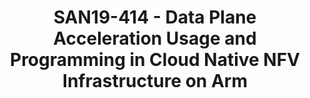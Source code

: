 ---
categories:
- san19
description: Cloud Native is an approach to building and running applications that
  exploit the advantages of the cloud computing delivery model. It typically means
  to use containerized open source software stack, dynamically orchestrated and managed
  to optimize resource utilization.<br /> To build cloud native NFV infrastructure,
  in addition to containerized NFV orchestration engine, such as Kubernetes, we need
  high performance, scalable and micro-service oriented networking solutions to support
  the requirement of high performance network applications and services. <br /> In
  this presentation, we would like to show the data plane acceleration(DPDK) usage
  and programming technique in building the cloud native NFV infrastructure on arm:<br
  /> 1. The data plane acceleration programming in support for high performance user
  space network stack with event model on arm;<br /> 2. The data plane acceleration
  usage model in high performance inter-hosts Kubernetes container networking solutions;<br
  /> 3. The para-virtualized data plane acceleration accessing mechanism(vhost/virtio)
  in supporting high performance container connection with virtual switches, such
  as VPP, OVS<br /> 4. The data plane acceleration utilization in cloud native applications
  deployment and service providing;<br /> 5. The performance tunning factors and analysis
  of data plane acceleration configuration in cloud native NFV infrastructure deployment
image:
  featured: 'true'
  path: /assets/images/featured-images/san19/SAN19-414.png
session_attendee_num: '10'
session_id: SAN19-414
session_room: Sunset 3 (Session 3)
session_slot:
  end_time: '2019-09-26 11:55:00'
  start_time: '2019-09-26 11:30:00'
session_speakers:
- speaker_bio: Zijin Tao is a Ph.D in Computer Networking, who has worked in this
    area for more than 15 years. He has worked as a network engineer in research institute
    of university for more than 10 years. Then he worked in IBM for almost 5 years
    for SDN and Cloud Networking. <br /> Now he is working in Arm as an Staff Software
    Engineer, mainly on networking infrastructure open source projects.<br /> Zijin
    Tao has filed more than 10 patents and papers in Computer Networking.
  speaker_company: Arm Ltd
  speaker_image: /assets/images/speakers/san19/trevor-tao.jpg
  speaker_location: Shanghai, China
  speaker_name: Trevor Tao
  speaker_position: Staff Software Engineer
  speaker_url: ''
  speaker_username: trevortao
session_track: Networking
tag: session
tags:
- Machine Learning/AI
title: SAN19-414 - Data Plane Acceleration Usage and Programming in Cloud Native NFV
  Infrastructure on Arm
---